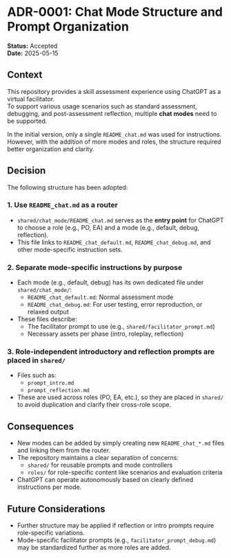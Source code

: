 # ADR-0001: Chat Mode Structure and Prompt Organization

**Status:** Accepted  
**Date:** 2025-05-15

## Context

This repository provides a skill assessment experience using ChatGPT as a virtual facilitator.  
To support various usage scenarios such as standard assessment, debugging, and post-assessment reflection, multiple **chat modes** need to be supported.

In the initial version, only a single `README_chat.md` was used for instructions. However, with the addition of more modes and roles, the structure required better organization and clarity.

## Decision

The following structure has been adopted:

### 1. Use `README_chat.md` as a router

- `shared/chat_mode/README_chat.md` serves as the **entry point** for ChatGPT to choose a role (e.g., PO, EA) and a mode (e.g., default, debug, reflection).
- This file links to `README_chat_default.md`, `README_chat_debug.md`, and other mode-specific instruction sets.

### 2. Separate mode-specific instructions by purpose

- Each mode (e.g., default, debug) has its own dedicated file under `shared/chat_mode/`:
  - `README_chat_default.md`: Normal assessment mode
  - `README_chat_debug.md`: For user testing, error reproduction, or relaxed output
- These files describe:
  - The facilitator prompt to use (e.g., `shared/facilitator_prompt.md`)
  - Necessary assets per phase (intro, roleplay, reflection)

### 3. Role-independent introductory and reflection prompts are placed in `shared/`

- Files such as:
  - `prompt_intro.md`
  - `prompt_reflection.md`
- These are used across roles (PO, EA, etc.), so they are placed in `shared/` to avoid duplication and clarify their cross-role scope.

## Consequences

- New modes can be added by simply creating new `README_chat_*.md` files and linking them from the router.
- The repository maintains a clear separation of concerns:
  - `shared/` for reusable prompts and mode controllers
  - `roles/` for role-specific content like scenarios and evaluation criteria
- ChatGPT can operate autonomously based on clearly defined instructions per mode.

## Future Considerations

- Further structure may be applied if reflection or intro prompts require role-specific variations.
- Mode-specific facilitator prompts (e.g., `facilitator_prompt_debug.md`) may be standardized further as more roles are added.